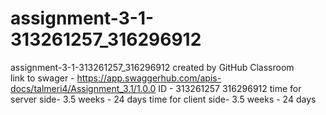# assignment-3-1-313261257_316296912
assignment-3-1-313261257_316296912 created by GitHub Classroom </br>
link to swager - https://app.swaggerhub.com/apis-docs/talmeri4/Assignment_3.1/1.0.0
ID - 313261257 316296912
time for server side- 3.5 weeks - 24 days
time for client side- 3.5 weeks - 24 days
